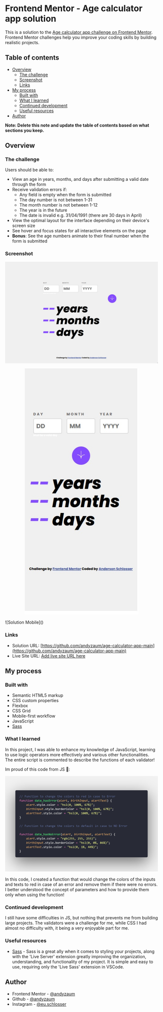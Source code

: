 # Frontend Mentor - Age calculator app solution

This is a solution to the [Age calculator app challenge on Frontend Mentor](https://www.frontendmentor.io/challenges/age-calculator-app-dF9DFFpj-Q). Frontend Mentor challenges help you improve your coding skills by building realistic projects. 

## Table of contents

- [Overview](#overview)
  - [The challenge](#the-challenge)
  - [Screenshot](#screenshot)
  - [Links](#links)
- [My process](#my-process)
  - [Built with](#built-with)
  - [What I learned](#what-i-learned)
  - [Continued development](#continued-development)
  - [Useful resources](#useful-resources)
- [Author](#author)

**Note: Delete this note and update the table of contents based on what sections you keep.**

## Overview

### The challenge

Users should be able to:

- View an age in years, months, and days after submitting a valid date through the form
- Receive validation errors if:
  - Any field is empty when the form is submitted
  - The day number is not between 1-31
  - The month number is not between 1-12
  - The year is in the future
  - The date is invalid e.g. 31/04/1991 (there are 30 days in April)
- View the optimal layout for the interface depending on their device's screen size
- See hover and focus states for all interactive elements on the page
- **Bonus**: See the age numbers animate to their final number when the form is submitted

### Screenshot

![Solution Desktop](./design/solution.jpg)
<p align="center">
  <img width="375" height="812" src="./design/solution-mobile.jpg">
</p>![Solution Mobile]()


### Links

- Solution URL: [https://github.com/andyzaum/age-calculator-app-main](https://github.com/andyzaum/age-calculator-app-main)
- Live Site URL: [Add live site URL here](https://your-live-site-url.com)

## My process

### Built with

- Semantic HTML5 markup
- CSS custom properties
- Flexbox
- CSS Grid
- Mobile-first workflow
- JavaScript
- [Sass](https://sass-lang.com/)


### What I learned

In this project, I was able to enhance my knowledge of JavaScript, learning to use logic operators more effectively and various other functionalities. The entire script is commented to describe the functions of each validator!

Im proud of this code from JS 🎉:

![](./design/proud.png)

In this code, I created a function that would change the colors of the inputs and texts to red in case of an error and remove them if there were no errors. I better understood the concept of parameters and how to provide them only when using the function!

### Continued development

I still have some difficulties in JS, but nothing that prevents me from building large projects. The validators were a challenge for me, while CSS I had almost no difficulty with, it being a very enjoyable part for me.

### Useful resources

- [Sass](https://sass-lang.com/) - Sass is a great ally when it comes to styling your projects, along with the 'Live Server' extension greatly improving the organization, understanding, and functionality of my project. It is simple and easy to use, requiring only the 'Live Sass' extension in VSCode.


## Author

- Frontend Mentor - [@andyzaum](https://www.frontendmentor.io/profile/andyzaum)
- Github - [@andyzaum](https://www.twitter.com/yourusername)
- Instagram - [@eu.schlosser](https://www.instagram.com/eu.schlosser/)




